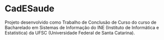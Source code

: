 # CadESaude

Projeto desenvolvido como Trabalho de Conclusão de Curso do curso de Bacharelado em Sistemas de Informação do INE (Instituto de Informática e Estatística) da UFSC (Universidade Federal de Santa Catarina).
